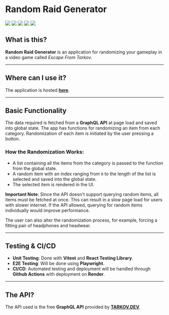 # **Random Raid Generator**

![](https://img.shields.io/badge/React-20232A?style=for-the-badge&logo=react&logoColor=61DAFB) ![](https://img.shields.io/badge/Apollo%20GraphQL-311C87?&style=for-the-badge&logo=Apollo%20GraphQL&logoColor=white) ![](https://img.shields.io/badge/CSS3-1572B6?style=for-the-badge&logo=css3&logoColor=white) ![](https://img.shields.io/badge/prettier-1A2C34?style=for-the-badge&logo=prettier&logoColor=F7BA3E) ![](https://img.shields.io/badge/Render-46E3B7?style=for-the-badge&logo=render&logoColor=white)

## **What is this?**

**Random Raid Generator** is an application for randomizing your gameplay in a video game called *Escape From Tarkov*.

---

## **Where can I use it?**

The application is hosted [**here**](https://tarkov-gear-generator.onrender.com/).

---

## **Basic Functionality**

The data required is fetched from a **GraphQL API** at page load and saved into global state. The app has functions for randomizing an item from each category. Randomization of each item is initiated by the user pressing a button.

### **How the Randomization Works**:
- A list containing all the items from the category is passed to the function from the global state.
- A random item with an index ranging from `0` to the length of the list is selected and saved into the global state.
- The selected item is rendered in the UI.

**Important Note**: Since the API doesn't support querying random items, all items must be fetched at once. This can result in a slow page load for users with slower internet. If the API allowed, querying for random items individually would improve performance.

The user can also alter the randomization process, for example, forcing a fitting pair of headphones and headwear.

---

## **Testing & CI/CD**

- **Unit Testing**: Done with **Vitest** and **React Testing Library**.
- **E2E Testing**: Will be done using **Playwright**.
- **CI/CD**: Automated testing and deployment will be handled through **Github Actions** with deployment on **Render**.

---

## **The API?**

The API used is the free **GraphQL API** provided by [**TARKOV.DEV**](https://tarkov.dev/api).
